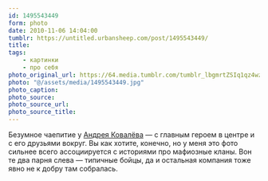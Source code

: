 ```yaml
---
id: 1495543449
form: photo
date: 2010-11-06 14:04:00
tumblr: https://untitled.urbansheep.com/post/1495543449/
title:
tags:
    - картинки
    - про себя
photo_original_url: https://64.media.tumblr.com/tumblr_lbgmrtZSIq1qz4wzio1_1280.jpg
photo: "@/assets/media/1495543449.jpg"
photo_caption:
photo_source:
photo_source_url:
photo_source_title:
---
```


<p>Безумное чаепитие у <a href="http://ckovalev.com/">Андрея Ковалёва</a> — с главным героем в центре и с его друзьями вокруг. Вы как хотите, конечно, но у меня это фото сильнее всего ассоциируется с историями про мафиозные кланы. Вон те два парня слева — типичные бойцы, да и остальная компания тоже явно не к добру там собралась.</p>
